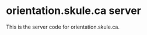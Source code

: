 orientation.skule.ca server
===========================

This is the server code for orientation.skule.ca.
